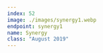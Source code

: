 ```yaml
---
index: 52
image: ./images/synergy1.webp
endpoint: synergy1
name: Synergy
class: "August 2019"
---
```

